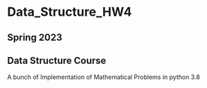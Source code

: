 # Data_Structure_HW4
## Spring 2023
## Data Structure Course
A bunch of Implementation of Mathematical Problems in python 3.8
 
